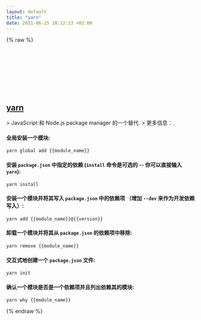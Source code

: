 ```yaml
---
layout: default
title: "yarn"
date: 2021-06-25 18:12:13 +02:00
---
```

{% raw %}
<h2 id="yarn">
  <a href="/zh/common/yarn.html">yarn</a> <a href="#yarn"><svg class="icon">
    <use href="/assets/images/unicode_sprite.svg#link" />
  </svg></a>
</h2>
> JavaScript 和 Node.js package manager 的一个替代.
> 更多信息：<https://yarnpkg.com>.

#### 全局安装一个模块:
```shell
yarn global add {{module_name}}
```
#### 安装 `package.json` 中指定的依赖 (`install` 命令是可选的 -- 你可以直接输入`yarn`):
```shell
yarn install
```
#### 安装一个模块并将其写入 `package.json` 中的依赖项 （增加 `--dev` 来作为开发依赖写入）:
```shell
yarn add {{module_name}}@{{version}}
```
#### 卸载一个模块并将其从 `package.json` 的依赖项中移除:
```shell
yarn remove {{module_name}}
```
#### 交互式地创建一个 `package.json` 文件:
```shell
yarn init
```
#### 确认一个模块是否是一个依赖项并且列出依赖其的模块:
```shell
yarn why {{module_name}}
```
{% endraw %}